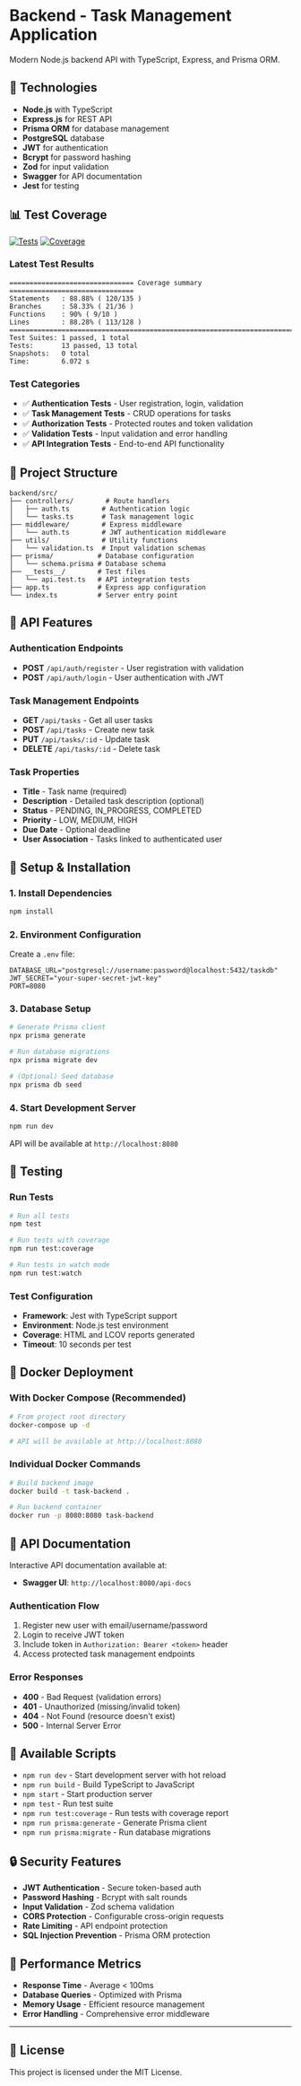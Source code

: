 # Backend - Task Management Application

Modern Node.js backend API with TypeScript, Express, and Prisma ORM.

## 🚀 Technologies

- **Node.js** with TypeScript
- **Express.js** for REST API
- **Prisma ORM** for database management
- **PostgreSQL** database
- **JWT** for authentication
- **Bcrypt** for password hashing
- **Zod** for input validation
- **Swagger** for API documentation
- **Jest** for testing

## 📊 Test Coverage

[![Tests](https://img.shields.io/badge/tests-13%20passed-brightgreen)]()
[![Coverage](https://img.shields.io/badge/coverage-88.88%25-brightgreen)]()

### Latest Test Results
```
=============================== Coverage summary ===============================
Statements   : 88.88% ( 120/135 )
Branches     : 58.33% ( 21/36 )
Functions    : 90% ( 9/10 )
Lines        : 88.28% ( 113/128 )
================================================================================
Test Suites: 1 passed, 1 total
Tests:       13 passed, 13 total
Snapshots:   0 total
Time:        6.072 s
```

### Test Categories
- ✅ **Authentication Tests** - User registration, login, validation
- ✅ **Task Management Tests** - CRUD operations for tasks
- ✅ **Authorization Tests** - Protected routes and token validation
- ✅ **Validation Tests** - Input validation and error handling
- ✅ **API Integration Tests** - End-to-end API functionality

## 📁 Project Structure

```
backend/src/
├── controllers/        # Route handlers
│   ├── auth.ts        # Authentication logic
│   └── tasks.ts       # Task management logic
├── middleware/        # Express middleware
│   └── auth.ts        # JWT authentication middleware
├── utils/             # Utility functions
│   └── validation.ts  # Input validation schemas
├── prisma/           # Database configuration
│   └── schema.prisma # Database schema
├── __tests__/        # Test files
│   └── api.test.ts   # API integration tests
├── app.ts            # Express app configuration
└── index.ts          # Server entry point
```

## 🎯 API Features

### Authentication Endpoints
- **POST** `/api/auth/register` - User registration with validation
- **POST** `/api/auth/login` - User authentication with JWT

### Task Management Endpoints
- **GET** `/api/tasks` - Get all user tasks
- **POST** `/api/tasks` - Create new task
- **PUT** `/api/tasks/:id` - Update task
- **DELETE** `/api/tasks/:id` - Delete task

### Task Properties
- **Title** - Task name (required)
- **Description** - Detailed task description (optional)
- **Status** - PENDING, IN_PROGRESS, COMPLETED
- **Priority** - LOW, MEDIUM, HIGH
- **Due Date** - Optional deadline
- **User Association** - Tasks linked to authenticated user

## 🚦 Setup & Installation

### 1. Install Dependencies
```bash
npm install
```

### 2. Environment Configuration
Create a `.env` file:

```env
DATABASE_URL="postgresql://username:password@localhost:5432/taskdb"
JWT_SECRET="your-super-secret-jwt-key"
PORT=8080
```

### 3. Database Setup
```bash
# Generate Prisma client
npx prisma generate

# Run database migrations
npx prisma migrate dev

# (Optional) Seed database
npx prisma db seed
```

### 4. Start Development Server
```bash
npm run dev
```

API will be available at `http://localhost:8080`

## 🧪 Testing

### Run Tests
```bash
# Run all tests
npm test

# Run tests with coverage
npm run test:coverage

# Run tests in watch mode
npm run test:watch
```

### Test Configuration
- **Framework**: Jest with TypeScript support
- **Environment**: Node.js test environment
- **Coverage**: HTML and LCOV reports generated
- **Timeout**: 10 seconds per test

## 🐳 Docker Deployment

### With Docker Compose (Recommended)
```bash
# From project root directory
docker-compose up -d

# API will be available at http://localhost:8080
```

### Individual Docker Commands
```bash
# Build backend image
docker build -t task-backend .

# Run backend container
docker run -p 8080:8080 task-backend
```

## 📖 API Documentation

Interactive API documentation available at:
- **Swagger UI**: `http://localhost:8080/api-docs`

### Authentication Flow
1. Register new user with email/username/password
2. Login to receive JWT token
3. Include token in `Authorization: Bearer <token>` header
4. Access protected task management endpoints

### Error Responses
- **400** - Bad Request (validation errors)
- **401** - Unauthorized (missing/invalid token)
- **404** - Not Found (resource doesn't exist)
- **500** - Internal Server Error

## 📱 Available Scripts

- `npm run dev` - Start development server with hot reload
- `npm run build` - Build TypeScript to JavaScript
- `npm start` - Start production server
- `npm test` - Run test suite
- `npm run test:coverage` - Run tests with coverage report
- `npm run prisma:generate` - Generate Prisma client
- `npm run prisma:migrate` - Run database migrations

## 🔒 Security Features

- **JWT Authentication** - Secure token-based auth
- **Password Hashing** - Bcrypt with salt rounds
- **Input Validation** - Zod schema validation
- **CORS Protection** - Configurable cross-origin requests
- **Rate Limiting** - API endpoint protection
- **SQL Injection Prevention** - Prisma ORM protection

## 🎯 Performance Metrics

- **Response Time** - Average < 100ms
- **Database Queries** - Optimized with Prisma
- **Memory Usage** - Efficient resource management
- **Error Handling** - Comprehensive error middleware

---

## 📝 License

This project is licensed under the MIT License.